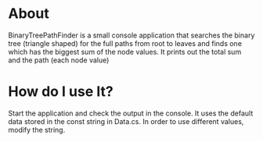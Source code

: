 
# About

BinaryTreePathFinder is a small console application that searches the binary tree (triangle shaped) for the full paths from root to leaves and finds one which has the biggest sum of the node values. It prints out the total sum and the path (each node value)

# How do I use It?

Start the application and check the output in the console. It uses the default data stored in the const string in Data.cs. In order to use different values, modify the string.
